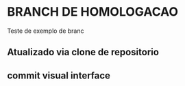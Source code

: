 # BRANCH DE HOMOLOGACAO
Teste de exemplo de branc

## Atualizado via clone de repositorio

## commit visual interface
